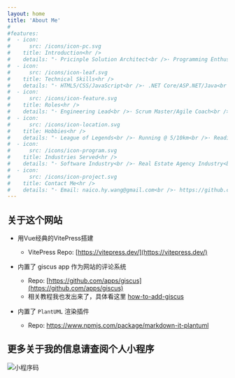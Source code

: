 ```yaml
---
layout: home
title: 'About Me'
#
#features:
#  - icon:
#      src: /icons/icon-pc.svg
#    title: Introduction<hr />
#    details: "· Pricinple Solution Architect<br />· Programming Enthusiast<br />· Bon Vivant<br />· Residing in Shanghai, China<br />"
#  - icon:
#      src: /icons/icon-leaf.svg
#    title: Technical Skills<hr />
#    details: "· HTML5/CSS/JavaScript<br />· .NET Core/ASP.NET/Java<br />· React/Vue/Nodejs<br />· WeChat/Ali/TikTok MiniPrograms<br />"
#  - icon:
#      src: /icons/icon-feature.svg
#    title: Roles<hr />
#    details: "· Engineering Lead<br />· Scrum Master/Agile Coach<br />· Project Management<br />· System Design and Architect<br />"
#  - icon:
#      src: /icons/icon-location.svg
#    title: Hobbies<hr />
#    details: "· League of Legends<br />· Running @ 5/10km<br />· Reading and Learning<br />· Electronics enthusiasts<br />"
#  - icon:
#      src: /icons/icon-program.svg
#    title: Industries Served<hr />
#    details: "· Software Industry<br />· Real Estate Agency Industry<br />· Insurance & Investment<br />· Luxury E-commerce<br />"
#  - icon:
#      src: /icons/icon-project.svg
#    title: Contact Me<hr />
#    details: "· Email: naico.hy.wang@gmail.com<br />· https://github.com/naico-wang<br />· https://www.linkedin.com/in/naico-hongyu-wang-49554891/<br />"
---
```


## 关于这个网站

- 用Vue经典的VitePress搭建
  - VitePress Repo: [https://vitepress.dev/](https://vitepress.dev/)

- 内置了 giscus app 作为网站的评论系统
  - Repo: [https://github.com/apps/giscus](https://github.com/apps/giscus)
  - 相关教程我也发出来了，具体看这里 [how-to-add-giscus](https://naico.wang/blog/Engineering/how-to-add-giscus)

- 内置了 `PlantUML` 渲染插件
  - Repo: https://www.npmjs.com/package/markdown-it-plantuml

## 更多关于我的信息请查阅个人小程序

![小程序码](/icons/minip-qrcode.jpg)

